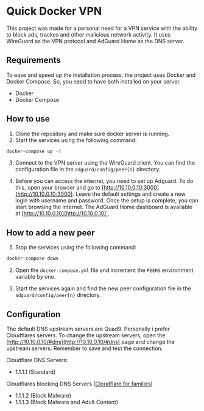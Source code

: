 # Quick Docker VPN

This project was made for a personal need for a VPN service with the ability to block ads, trackes and other malicious network activity. It uses WireGuard as the VPN protocol and AdGuard Home as the DNS server.

## Requirements

To ease and speed up the installation process, the project uses Docker and Docker Compose. So, you need to have both installed on your server.

-   Docker
-   Docker Compose

## How to use

1. Clone the repository and make sure docker server is running.
2. Start the services using the following command:

```bash
docker-compose up -d
```

3. Connect to the VPN server using the WireGuard client. You can find the configuration file in the `adguard/config/peer{n}` directory.

4. Before you can access the internet, you need to set up Adguard. To do this, open your browser and go to [http://10.10.0.10:3000](http://10.10.0.10:3000). Leave the default settings and create a new login with username and password. Once the setup is complete, you can start browsing the internet. The AdGuard Home dashboard is available at [http://10.10.0.10](http://10.10.0.10)`.

## How to add a new peer

1. Stop the services using the following command:

```bash
docker-compose down
```

2. Open the `docker-compose.yml` file and increment the `PEERS` environment variable by one.

3. Start the services again and find the new peer configuration file in the `adguard/config/peer{n}` directory.

## Configuration

The default DNS upstream servers are Quad9. Personally i prefer Cloudflares servers. To change the upstream servers, open the [http://10.10.0.10/#dns](http://10.10.0.10/#dns) page and change the upstream servers. Remember to save and test the connection.

Cloudflare DNS Servers:

-   1.1.1.1 (Standard)

Cloudflares blocking DNS Servers ([Cloudflare for families](https://blog.cloudflare.com/introducing-1-1-1-1-for-families/))

-   1.1.1.2 (Block Malware)
-   1.1.1.3 (Block Malware and Adult Content)
